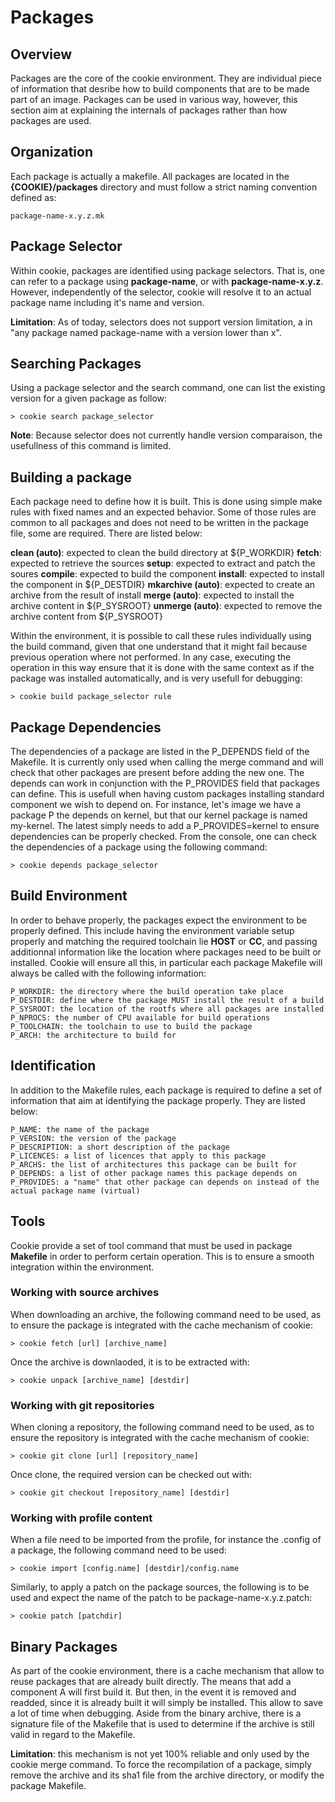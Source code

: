 # Packages

## Overview

Packages are the core of the cookie environment. They are individual piece of information that desribe how
to build components that are to be made part of an image. Packages can be used in various way, however, this
section aim at explaining the internals of packages rather than how packages are used.

## Organization

Each package is actually a makefile. All packages are located in the **{COOKIE}/packages** directory and
must follow a strict naming convention defined as:

    package-name-x.y.z.mk
    
## Package Selector

Within cookie, packages are identified using package selectors. That is, one can refer to a package using
**package-name**, or with **package-name-x.y.z**. However, independently of the selector, cookie will
resolve it to an actual package name including it's name and version.

**Limitation**: As of today, selectors does not support version limitation, a in "any package named
package-name with a version lower than x".

## Searching Packages

Using a package selector and the search command, one can list the existing version for a given
package as follow:

    > cookie search package_selector

**Note**: Because selector does not currently handle version comparaison, the usefullness of this
command is limited.

## Building a package

Each package need to define how it is built. This is done using simple make rules with fixed names
and an expected behavior. Some of those rules are common to all packages and does not need to be
written in the package file, some are required. There are listed below:

**clean (auto)**: expected to clean the build directory at ${P_WORKDIR}
**fetch**: expected to retrieve the sources
**setup**: expected to extract and patch the soures
**compile**: expected to build the component
**install**: expected to install the component in ${P_DESTDIR}
**mkarchive (auto)**: expected to create an archive from the result of install
**merge (auto)**: expected to install the archive content in ${P_SYSROOT}
**unmerge (auto)**: expected to remove the archive content from ${P_SYSROOT}

Within the environment, it is possible to call these rules individually using the build command,
given that one understand that it might fail because previous operation where not performed. In
any case, executing the operation in this way ensure that it is done with the same context as if
the package was installed automatically, and is very usefull for debugging:

    > cookie build package_selector rule

## Package Dependencies

The dependencies of a package are listed in the P_DEPENDS field of the Makefile. It is currently
only used when calling the merge command and will check that other packages are present before
adding the new one. The depends can work in conjunction with the P_PROVIDES field that packages
can define. This is usefull when having custom packages installing standard component we wish
to depend on. For instance, let's image we have a package P the depends on kernel, but that our
kernel package is named my-kernel. The latest simply needs to add a P_PROVIDES=kernel to ensure
dependencies can be properly checked. From the console, one can check the dependencies of a
package using the following command:

    > cookie depends package_selector

## Build Environment

In order to behave properly, the packages expect the environment to be properly defined. This include
having the environment variable setup properly and matching the required toolchain lie **HOST** or **CC**,
and passing additionnal information like the location where packages need to be built or installed. Cookie
will ensure all this, in particular each package Makefile will always be called with the following
information:

    P_WORKDIR: the directory where the build operation take place
    P_DESTDIR: define where the package MUST install the result of a build
    P_SYSROOT: the location of the rootfs where all packages are installed
    P_NPROCS: the number of CPU available for build operations
    P_TOOLCHAIN: the toolchain to use to build the package
    P_ARCH: the architecture to build for
    
## Identification

In addition to the Makefile rules, each package is required to define a set of information that aim at
identifying the package properly. They are listed below:

    P_NAME: the name of the package
    P_VERSION: the version of the package
    P_DESCRIPTION: a short description of the package
    P_LICENCES: a list of licences that apply to this package
    P_ARCHS: the list of architectures this package can be built for
    P_DEPENDS: a list of other package names this package depends on
    P_PROVIDES: a "name" that other package can depends on instead of the actual package name (virtual)

## Tools

Cookie provide a set of tool command that must be used in package **Makefile** in order to perform
certain operation. This is to ensure a smooth integration within the environment.

### Working with source archives

When downloading an archive, the following command need to be used, as to ensure the package is
integrated with the cache mechanism of cookie:

    > cookie fetch [url] [archive_name]

Once the archive is downlaoded, it is to be extracted with:

    > cookie unpack [archive_name] [destdir]

### Working with git repositories

When cloning a repository, the following command need to be used, as to ensure the repository
is integrated with the cache mechanism of cookie:

    > cookie git clone [url] [repository_name]

Once clone, the required version can be checked out with:

    > cookie git checkout [repository_name] [destdir]

### Working with profile content

When a file need to be imported from the profile, for instance the .config of a package, the
following command need to be used:

    > cookie import [config.name] [destdir]/config.name

Similarly, to apply a patch on the package sources, the following is to be used and expect the
name of the patch to be package-name-x.y.z.patch:

    > cookie patch [patchdir]

## Binary Packages

As part of the cookie environment, there is a cache mechanism that allow to reuse packages that
are already built directly. The means that add a component A will first build it. But then, in
the event it is removed and readded, since it is already built it will simply be installed. This
allow to save a lot of time when debugging. Aside from the binary archive, there is a signature
file of the Makefile that is used to determine if the archive is still valid in regard to the
Makefile.

**Limitation**: this mechanism is not yet 100% reliable and only used by the cookie merge
command. To force the recompilation of a package, simply remove the archive and its sha1 file
from the archive directory, or modify the package Makefile.
